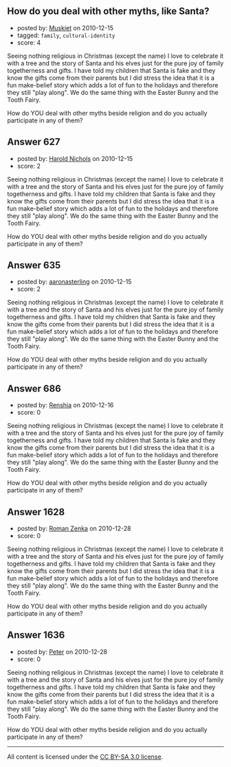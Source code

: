 ## How do you deal with other myths, like Santa?

- posted by: [Muskiet](https://stackexchange.com/users/-1/252-muskiet) on 2010-12-15
- tagged: `family`, `cultural-identity`
- score: 4

Seeing nothing religious in Christmas (except the name) I love to celebrate it with a tree and the story of Santa and his elves just for the pure joy of family togetherness and gifts.
I have told my children that Santa is fake and they know the gifts come from their parents but I did stress the idea that it is a fun make-belief story which adds a lot of fun to the holidays and therefore they still "play along".
We do the same thing with the Easter Bunny and the Tooth Fairy.

How do YOU deal with other myths beside religion and do you actually participate in any of them?


## Answer 627

- posted by: [Harold Nichols](https://stackexchange.com/users/-1/113-harold-nichols) on 2010-12-15
- score: 2

Seeing nothing religious in Christmas (except the name) I love to celebrate it with a tree and the story of Santa and his elves just for the pure joy of family togetherness and gifts.
I have told my children that Santa is fake and they know the gifts come from their parents but I did stress the idea that it is a fun make-belief story which adds a lot of fun to the holidays and therefore they still "play along".
We do the same thing with the Easter Bunny and the Tooth Fairy.

How do YOU deal with other myths beside religion and do you actually participate in any of them?


## Answer 635

- posted by: [aaronasterling](https://stackexchange.com/users/-1/84-aaronasterling) on 2010-12-15
- score: 2

Seeing nothing religious in Christmas (except the name) I love to celebrate it with a tree and the story of Santa and his elves just for the pure joy of family togetherness and gifts.
I have told my children that Santa is fake and they know the gifts come from their parents but I did stress the idea that it is a fun make-belief story which adds a lot of fun to the holidays and therefore they still "play along".
We do the same thing with the Easter Bunny and the Tooth Fairy.

How do YOU deal with other myths beside religion and do you actually participate in any of them?


## Answer 686

- posted by: [Renshia](https://stackexchange.com/users/-1/184-renshia) on 2010-12-16
- score: 0

Seeing nothing religious in Christmas (except the name) I love to celebrate it with a tree and the story of Santa and his elves just for the pure joy of family togetherness and gifts.
I have told my children that Santa is fake and they know the gifts come from their parents but I did stress the idea that it is a fun make-belief story which adds a lot of fun to the holidays and therefore they still "play along".
We do the same thing with the Easter Bunny and the Tooth Fairy.

How do YOU deal with other myths beside religion and do you actually participate in any of them?


## Answer 1628

- posted by: [Roman Zenka](https://stackexchange.com/users/-1/420-roman-zenka) on 2010-12-28
- score: 0

Seeing nothing religious in Christmas (except the name) I love to celebrate it with a tree and the story of Santa and his elves just for the pure joy of family togetherness and gifts.
I have told my children that Santa is fake and they know the gifts come from their parents but I did stress the idea that it is a fun make-belief story which adds a lot of fun to the holidays and therefore they still "play along".
We do the same thing with the Easter Bunny and the Tooth Fairy.

How do YOU deal with other myths beside religion and do you actually participate in any of them?


## Answer 1636

- posted by: [Peter](https://stackexchange.com/users/-1/168-peter) on 2010-12-28
- score: 0

Seeing nothing religious in Christmas (except the name) I love to celebrate it with a tree and the story of Santa and his elves just for the pure joy of family togetherness and gifts.
I have told my children that Santa is fake and they know the gifts come from their parents but I did stress the idea that it is a fun make-belief story which adds a lot of fun to the holidays and therefore they still "play along".
We do the same thing with the Easter Bunny and the Tooth Fairy.

How do YOU deal with other myths beside religion and do you actually participate in any of them?



---

All content is licensed under the [CC BY-SA 3.0 license](https://creativecommons.org/licenses/by-sa/3.0/).
